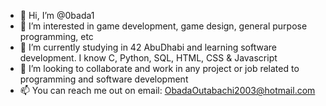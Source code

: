 - 👋 Hi, I’m @0bada1
- 👀 I’m interested in game development, game design, general purpose programming, etc
- 🌱 I’m currently studying in 42 AbuDhabi and learning software development. I know C, Python, SQL, HTML, CSS & Javascript
- 💞️ I’m looking to collaborate and work in any project or job related to programming and software development
- 📫 You can reach me out on email: ObadaOutabachi2003@hotmail.com

<!---
0bada1/0bada1 is a ✨ special ✨ repository because its `README.md` (this file) appears on your GitHub profile.
You can click the Preview link to take a look at your changes.
--->
